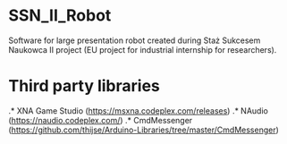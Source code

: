 SSN_II_Robot
============

Software for large presentation robot created during Staż Sukcesem Naukowca II project (EU project for industrial internship for researchers).

# Third party libraries
.* XNA Game Studio (https://msxna.codeplex.com/releases)
.* NAudio (https://naudio.codeplex.com/)
.* CmdMessenger (https://github.com/thijse/Arduino-Libraries/tree/master/CmdMessenger)
